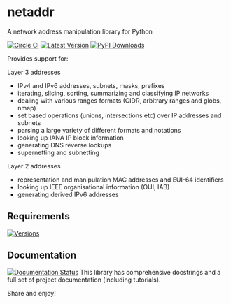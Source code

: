 netaddr
=======

A network address manipulation library for Python

[![Circle CI](https://circleci.com/gh/drkjam/netaddr.png?style=shield)](https://circleci.com/gh/drkjam/netaddr) 
[![Latest Version](https://img.shields.io/pypi/v/netaddr.svg)](https://pypi.python.org/pypi/netaddr)
[![PyPI Downloads](https://img.shields.io/pypi/dm/netaddr.svg)](https://pypi.python.org/pypi/netaddr)

Provides support for:

Layer 3 addresses

- IPv4 and IPv6 addresses, subnets, masks, prefixes
- iterating, slicing, sorting, summarizing and classifying IP networks
- dealing with various ranges formats (CIDR, arbitrary ranges and globs, nmap)
- set based operations (unions, intersections etc) over IP addresses and subnets
- parsing a large variety of different formats and notations
- looking up IANA IP block information
- generating DNS reverse lookups
- supernetting and subnetting

Layer 2 addresses

- representation and manipulation MAC addresses and EUI-64 identifiers
- looking up IEEE organisational information (OUI, IAB)
- generating derived IPv6 addresses

Requirements
------------
[![Versions](https://img.shields.io/pypi/pyversions/netaddr.svg)](pypi.python.org/pypi/netaddr)

Documentation
-------------
[![Documentation Status](https://readthedocs.org/projects/netaddr/badge/?version=latest)](http://netaddr.readthedocs.org/en/latest/) This library has comprehensive docstrings and a full set of project
documentation (including tutorials).

Share and enjoy!
